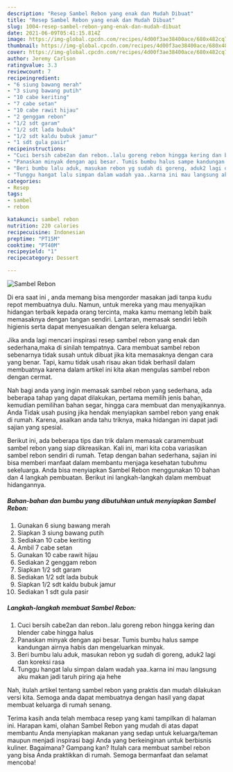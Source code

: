 ```yaml
---
description: "Resep Sambel Rebon yang enak dan Mudah Dibuat"
title: "Resep Sambel Rebon yang enak dan Mudah Dibuat"
slug: 1004-resep-sambel-rebon-yang-enak-dan-mudah-dibuat
date: 2021-06-09T05:41:15.814Z
image: https://img-global.cpcdn.com/recipes/4d00f3ae38400ace/680x482cq70/sambel-rebon-foto-resep-utama.jpg
thumbnail: https://img-global.cpcdn.com/recipes/4d00f3ae38400ace/680x482cq70/sambel-rebon-foto-resep-utama.jpg
cover: https://img-global.cpcdn.com/recipes/4d00f3ae38400ace/680x482cq70/sambel-rebon-foto-resep-utama.jpg
author: Jeremy Carlson
ratingvalue: 3.3
reviewcount: 7
recipeingredient:
- "6 siung bawang merah"
- "3 siung bawang putih"
- "10 cabe keriting"
- "7 cabe setan"
- "10 cabe rawit hijau"
- "2 genggam rebon"
- "1/2 sdt garam"
- "1/2 sdt lada bubuk"
- "1/2 sdt kaldu bubuk jamur"
- "1 sdt gula pasir"
recipeinstructions:
- "Cuci bersih cabe2an dan rebon..lalu goreng rebon hingga kering dan blender cabe hingga halus"
- "Panaskan minyak dengan api besar. Tumis bumbu halus sampe kandungan airnya habis dan mengeluarkan minyak."
- "Beri bumbu lalu aduk, masukan rebon yg sudah di goreng, aduk2 lagi dan koreksi rasa"
- "Tunggu hangat lalu simpan dalam wadah yaa..karna ini mau langsung aku makan jadi taruh piring aja hehe"
categories:
- Resep
tags:
- sambel
- rebon

katakunci: sambel rebon 
nutrition: 220 calories
recipecuisine: Indonesian
preptime: "PT15M"
cooktime: "PT40M"
recipeyield: "1"
recipecategory: Dessert

---
```



![Sambel Rebon](https://img-global.cpcdn.com/recipes/4d00f3ae38400ace/680x482cq70/sambel-rebon-foto-resep-utama.jpg)

Di era  saat ini , anda memang bisa mengorder masakan jadi tanpa kudu repot membuatnya dulu. Namun, untuk mereka yang mau menyajikan hidangan terbaik kepada orang tercinta, maka kamu memang lebih baik memasaknya dengan tangan sendiri. Lantaran, memasak sendiri lebih higienis serta dapat menyesuaikan dengan selera keluarga.

Jika anda lagi mencari inspirasi resep sambel rebon yang enak dan sederhana,maka di sinilah tempatnya. Cara membuat sambel rebon  sebenarnya tidak susah untuk dibuat jika kita memasaknya dengan cara yang benar. Tapi, kamu tidak usah risau akan tidak berhasil dalam membuatnya 
karena dalam artikel ini kita akan mengulas sambel rebon dengan cermat.  



Nah bagi anda yang ingin memasak sambel rebon yang sederhana, ada beberapa tahap yang dapat dilakukan, pertama memilih jenis bahan, kemudian pemilihan bahan segar, hingga cara membuat dan menyajikannya. Anda Tidak usah pusing jika hendak menyiapkan sambel rebon yang enak di rumah. Karena, asalkan anda  tahu triknya, maka hidangan ini dapat jadi sajian yang spesial.

Berikut ini, ada beberapa tips dan trik dalam memasak caramembuat sambel rebon yang siap dikreasikan. Kali ini, mari kita coba variasikan sambel rebon sendiri di rumah. Tetap dengan bahan sederhana, sajian ini bisa memberi manfaat dalam membantu menjaga kesehatan tubuhmu sekeluarga. Anda bisa menyiapkan Sambel Rebon menggunakan 10 bahan dan 4 langkah pembuatan. Berikut ini langkah-langkah dalam membuat hidangannya.

<!--inarticleads1-->

##### Bahan-bahan dan bumbu yang dibutuhkan untuk menyiapkan Sambel Rebon:

1. Gunakan 6 siung bawang merah
1. Siapkan 3 siung bawang putih
1. Sediakan 10 cabe keriting
1. Ambil 7 cabe setan
1. Gunakan 10 cabe rawit hijau
1. Sediakan 2 genggam rebon
1. Siapkan 1/2 sdt garam
1. Sediakan 1/2 sdt lada bubuk
1. Siapkan 1/2 sdt kaldu bubuk jamur
1. Sediakan 1 sdt gula pasir




<!--inarticleads2-->

##### Langkah-langkah membuat Sambel Rebon:

1. Cuci bersih cabe2an dan rebon..lalu goreng rebon hingga kering dan blender cabe hingga halus
1. Panaskan minyak dengan api besar. Tumis bumbu halus sampe kandungan airnya habis dan mengeluarkan minyak.
1. Beri bumbu lalu aduk, masukan rebon yg sudah di goreng, aduk2 lagi dan koreksi rasa
1. Tunggu hangat lalu simpan dalam wadah yaa..karna ini mau langsung aku makan jadi taruh piring aja hehe




Nah, itulah artikel tentang  sambel rebon  yang praktis dan mudah dilakukan versi kita. Semoga anda dapat membuatnya dengan hasil yang dapat membuat keluarga di rumah senang. 

Terima kasih anda telah membaca resep yang kami tampilkan di halaman ini. Harapan kami, olahan  Sambel Rebon yang mudah di atas dapat membantu Anda menyiapkan makanan yang sedap untuk keluarga/teman maupun menjadi inspirasi bagi Anda yang berkeinginan untuk berbisnis kuliner. Bagaimana? Gampang kan? Itulah cara membuat sambel rebon yang bisa Anda praktikkan di rumah. Semoga bermanfaat dan selamat mencoba!


